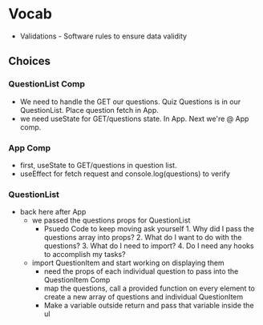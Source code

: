 # Vocab

- Validations - Software rules to ensure data validity

## Choices

### QuestionList Comp

- We need to handle the GET our questions. Quiz Questions is in our QuestionList. Place question fetch in App.
- we need useState for GET/questions state. In App. Next we're @ App comp.

### App Comp

- first, useState to GET/questions in question list.
- useEffect for fetch request and console.log(questions) to verify

### QuestionList

- back here after App
  - we passed the questions props for QuestionList
    - Psuedo Code to keep moving ask yourself 1. Why did I pass the questions array into props? 2. What do I want to do with the questions? 3. What do I need to import? 4. Do I need any hooks to accomplish my tasks?
  * import QuestionItem and start working on displaying them
    - need the props of each individual question to pass into the QuestionItem Comp
    * map the questions, call a provided function on every element to create a new array of questions and individual QuestionItem
    * Make a variable outside return and pass that variable inside the ul
